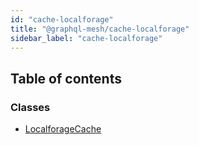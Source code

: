 ```yaml
---
id: "cache-localforage"
title: "@graphql-mesh/cache-localforage"
sidebar_label: "cache-localforage"
---
```


## Table of contents

### Classes

- [LocalforageCache](/docs/api/classes/cache_localforage_src.LocalforageCache)
